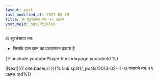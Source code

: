 ```yaml
---
layout: post
last_modified_at: 2021-03-29
title: ॐ सुवर्चसाया नमः ११ टाइम्स
youtubeId: bQvEPtiKlK8
---
```

 
 
 ॐ सुवर्चसाया नमः  
 
 -  जिसके पास ज्ञान का प्रकाशमान प्रकाश है 
 
  
 
  
 
 
 
 
 
 


{% include youtubePlayer.html id=page.youtubeId %}
 
[Next]({{ site.baseurl }}{% link  split1/_posts/2013-02-11-ॐ गजागने नमः ११ टाइम्स.md%})
 
